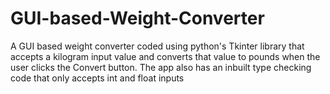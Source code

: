 # GUI-based-Weight-Converter

A GUI based weight converter coded using python's Tkinter library that accepts a kilogram input value and converts that value to pounds when the user clicks the Convert button. The app also has an inbuilt type checking code that only accepts int and float inputs
